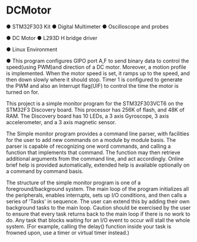 # DCMotor

● STM32F303 Kit ● Digital Multimeter ● Oscilloscope and probes  

● DC Motor ● L293D H bridge driver 

● Linux Environment 

● This program configures GIPO port A,F to send binary data to control the speed(using PWM)and direction of a DC motor. Moreover, a 
  motion profile is implemented. When the motor speed is set, it ramps up to the speed, and then down slowly where it should stop. 
  Timer 1 is configured to generate the PWM and also an Interrupt flag(UIF) to control the time the motor is turned on for.
  
 This project is a simple monitor program for the STM32F303VCT6 on the STM32F3 Discovery board.  This processor has 256K of 
 flash, and 48K of RAM. The Discovery board has 10 LEDs, a 3 axis Gyroscope, 3 axis accelerometer, and a 3 axis magnetic sensor.

 The Simple monitor program provides a command line parser, with facilities for the user to add new commands on a module by module
 basis.  The parser is capable of recognizing one word commands, and calling a function that implements that command.  The function 
 may then retrieve additional arguments from the command line, and act accordingly.  Online brief help is provided automatically, 
 extended help is available optionally on a command by command basis.

 The structure of the simple monitor program is one of a foreground/background system.  The main loop of the program initializes all 
 the peripherals, enables interrupts, sets up I/O conditions, and then calls a series of 'Tasks' in sequence.  The user can extend 
 this by adding their own background tasks to the main loop. Caution should be exercised by the user to ensure that every task returns 
 back to the main loop if there is no work to do. Any task that blocks waiting for an I/O event to occur will stall the whole system. 
 (For example, calling the delay() function inside your task is frowned upon, use a timer or virtual timer instead.)
